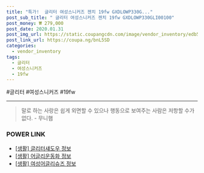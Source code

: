 ```yaml
--- 
title: "특가!  글리터 여성스니커즈 젠치 19fw GXDLOWP330G..." 
post_sub_title: " 글리터 여성스니커즈 젠치 19fw GXDLOWP330GLI00100" 
post_money: ₩ 279,000 
post_date: 2020.01.31 
post_img_url: https://static.coupangcdn.com/image/vendor_inventory/edb5/41335ace37cfe69806afdfc301e305d3606d3013c34eefcdd8fbc8fa7c8e.jpg 
post_link_url: https://coupa.ng/bnL5SD 
categories: 
  - vendor_inventory 
tags: 
  - 글리터 
  - 여성스니커즈 
  - 19fw 
--- 
```

  #글리터 #여성스니커즈 #19fw 
<hr> 

> 말로 하는 사랑은 쉽게 외면할 수 있으나 행동으로 보여주는 사람은 저항할 수가 없다. - 무니햄 


### POWER LINK

* <a href="https://blog.naver.com/sakai111/221766339975" target="_blank"> [생활] 글리터섀도우 정보 </a>
* <a href="https://blog.naver.com/sakai111/221761962983" target="_blank"> [생활] 어글리운동화 정보 </a>
* <a href="https://blog.naver.com/santokki14/221770022868" target="_blank"> [생활] 여성어글리슈즈 정보 </a>
